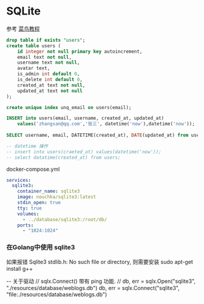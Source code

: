 # SQLite

参考 [菜鸟教程](https://www.runoob.com/sqlite/sqlite-create-database.html)


``` SQL
drop table if exists "users";
create table users (
    id integer not null primary key autoincrement,
    email text not null,
    username text not null,
    avatar text,
    is_admin int default 0,
    is_delete int default 0,
    created_at text not null,
    updated_at text not null
);

create unique index unq_email on users(email); 

INSERT into users(email, username, created_at, updated_at) 
	values('zhangsan@qq.com','张三', datetime('now'),datetime('now'));
	
SELECT username, email, DATETIME(created_at), DATE(updated_at) from users;  

-- datetime 操作
-- insert into users(craeted_at) values(datetime('now'));
-- select datatime(created_at) from users;
```

docker-compose.yml
``` yml
services: 
  sqlite3:
    container_name: sqlite3
    image: nouchka/sqlite3:latest
    stdin_open: true
    tty: true
    volumes:
      - ../database/sqlite3:/root/db/
    ports:
      - "1024:1024"
```

### 在Golang中使用 sqlite3
如果报错 Sqlite3 stdlib.h: No such file or directory,
则需要安装 sudo apt-get install g++

-- 关于驱动
// sqlx.Connect() 带有 ping 功能.
// db, err = sqlx.Open("sqlite3", "./resources/database/weblogs.db")
db, err = sqlx.Connect("sqlite3", "file:./resources/database/weblogs.db")